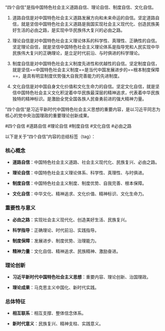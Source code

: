 “四个自信"是指中国特色社会主义道路自信、理论自信、制度自信、文化自信。

1. 道路自信是对中国特色社会主义道路发展方向和未来命运的自信。坚定道路自信，就是坚信中国特色社会主义道路是我国实现社会主义现代化、创造民族美好生活的必由之路，是实现中华民族伟大复兴的必由之路。

2. 理论自信是对中国特色社会主义理论体系的科学性、真理性、正确性的自信。坚定理论自信，就是坚信中国特色社会主义理论体系是指导党和人民实现中华民族伟大复兴的正确理论，是立足时代前沿、与时俱进的科学理论。 

3. 制度自信是对中国特色社会主义制度先进性和优越性的自信。坚定制度自信，就是坚信==中国特色社会主义制度==是当代中国发展进步的==根本制度保障==，是具有明显制度优势强大自我完善能力的先进制度。

4. 文化自信是对中国自身文化价值和文化生命力的自信。坚定文化自信，就是坚信中国特色社会主义文化积淀着中华民族最深层的精神追求，代表着中华民族独特的精神标识。是激励全党全国各族人民奋勇前进的强大精神力量。 

”四个自信“是习近平新时代中国特色社会主义思想的重要内容，是以习近平同志为核心的党中央治国理政的重要理论创新成果。 


#四个自信 #道路自信 #理论自信 #制度自信 #文化自信 #必由之路





以下是关于“四个自信”内容的总结标签（tag）：

### 核心概念

- **道路自信**：中国特色社会主义道路、社会主义现代化、民族复兴、必由之路。
    
- **理论自信**：中国特色社会主义理论体系、科学性、真理性、与时俱进。
    
- **制度自信**：中国特色社会主义制度、制度优势、自我完善、根本保障。
    
- **文化自信**：中华文化、精神追求、文化价值、精神标识、文化生命力。
    

### 重要性与意义

- **必由之路**：实现社会主义现代化、创造美好生活、民族复兴。
    
- **科学指导**：正确理论、时代前沿、实践指导。
    
- **制度保障**：发展进步、制度优势、治理能力。
    
- **精神力量**：文化自信、精神追求、民族精神、激励奋进。
    

### 理论创新

- **习近平新时代中国特色社会主义思想**：重要内容、理论创新、治国理政。
    
- **理论成果**：马克思主义中国化、新时代实践。
    

### 总体特征

- **相互联系**：相互支撑、整体信念体系。
    
- **新时代意义**：民族复兴、精神支柱、实践意义。





